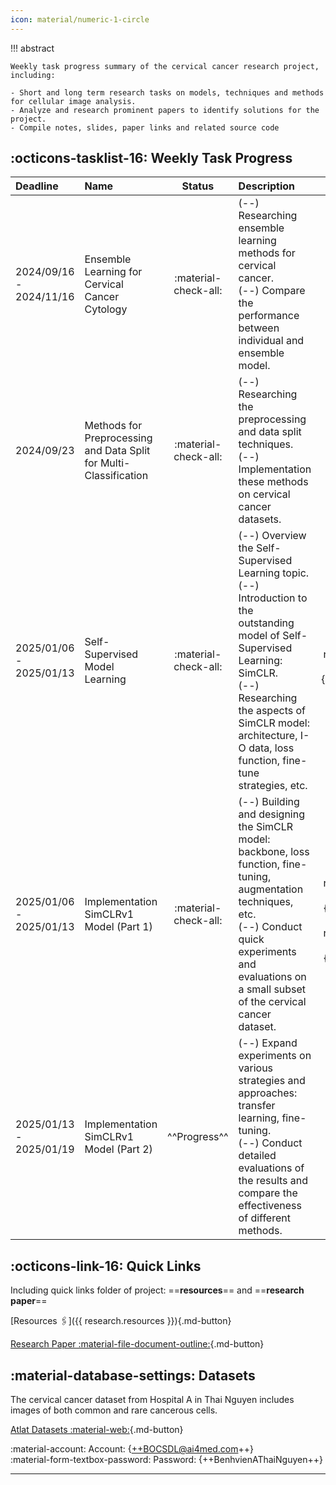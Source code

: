 ```yaml
---
icon: material/numeric-1-circle
---
```


!!! abstract

    Weekly task progress summary of the cervical cancer research project, including:

    - Short and long term research tasks on models, techniques and methods for cellular image analysis.
    - Analyze and research prominent papers to identify solutions for the project. 
    - Compile notes, slides, paper links and related source code


## :octicons-tasklist-16: Weekly Task Progress

| Deadline | Name | Status | Description | Paper Links | Resources |
| :------- | :--- | :----: | :---------- | :------------: | :-------: |
| 2024/09/16 - 2024/11/16 | Ensemble Learning for Cervical Cancer Cytology | :material-check-all: | (--) Researching ensemble learning methods for cervical cancer. <br> (--) Compare the performance between individual and ensemble model. | N/A | [**[Slides]**](../research-logs/ccc-slides/IAST01-ensemble-learning-for-cervical-cancer-cytology.pdf){:target="_blank"} [**[Code]**](){:target="_blank"} |
| 2024/09/23 | Methods for Preprocessing and Data Split for Multi-Classification | :material-check-all: | (--) Researching the preprocessing and data split techniques. <br> (--) Implementation these methods on cervical cancer datasets. | N/A | [**[Slides]**](../research-logs/ccc-slides/IAST02-methods-for-preprocessing-and-splitting-data-for-multiclass-classification.pdf){:target="_blank"} |
| 2025/01/06 - 2025/01/13 | Self-Supervised Model Learning | :material-check-all: | (--) Overview the Self-Supervised Learning topic. <br> (--) Introduction to the outstanding model of Self-Supervised Learning: SimCLR. <br> (--) Researching the aspects of SimCLR model: architecture, I-O data, loss function, fine-tune strategies, etc. | [**[PP]**]({{ research.mate02 }}){:target="_blank"} | [**[Notes]**](../research-logs/ccc-notes/note01.md){:target="_blank"} |
| 2025/01/06 - 2025/01/13 | Implementation SimCLRv1 Model (Part 1) | :material-check-all: | (--) Building and designing the SimCLR model: backbone, loss function, fine-tuning, augmentation techniques, etc. <br> (--) Conduct quick experiments and evaluations on a small subset of the cervical cancer dataset. | [**[PP01]**]({{ research.mate03 }}){:target="blank"} [**[PP02]**]({{ research.mate04 }}){:target="blank"} | [**[Slides]**](../research-logs/ccc-slides/IAST03-the-simclr-model.pdf){:target="blank"} [**[Notes]**](../research-logs/ccc-notes/note02.md){:target="blank"} [**[Code]**](){:target="blank"} | 
| 2025/01/13 - 2025/01/19 | Implementation SimCLRv1 Model (Part 2) | ^^Progress^^ | (--) Expand experiments on various strategies and approaches: transfer learning, fine-tuning. <br> (--) Conduct detailed evaluations of the results and compare the effectiveness of different methods. | N/A | {++Pending++} | 

## :octicons-link-16: Quick Links

Including quick links folder of project: ==**resources**== and ==**research paper**==  

[Resources :paperclips:]({{ research.resources }}){.md-button} 

[Research Paper :material-file-document-outline:](https://){.md-button}


## :material-database-settings: Datasets

The cervical cancer dataset from Hospital A in Thai Nguyen includes images of both common and rare cancerous cells.

[Atlat Datasets :material-web:](https://label.ai4med.vn/auth/login){.md-button}

:material-account: Account: {++BOCSDL@ai4med.com++}  
:material-form-textbox-password: Password: {++BenhvienAThaiNguyen++}  

---
<br />
